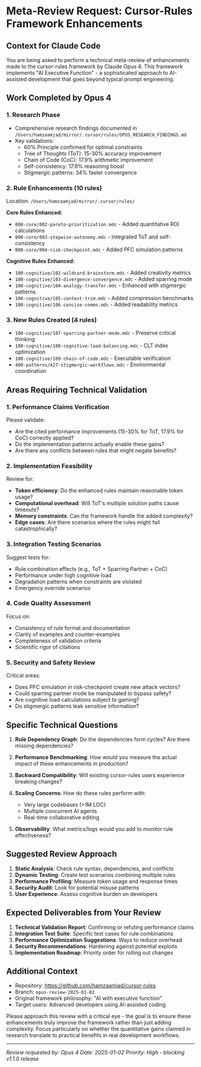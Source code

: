 # Meta-Review Request: Cursor-Rules Framework Enhancements

## Context for Claude Code

You are being asked to perform a technical meta-review of enhancements made to the cursor-rules framework by Claude Opus 4. This framework implements "AI Executive Function" - a sophisticated approach to AI-assisted development that goes beyond typical prompt engineering.

## Work Completed by Opus 4

### 1. Research Phase
- Comprehensive research findings documented in `/Users/hamzaamjad/mirror/.cursor/rules/OPUS_RESEARCH_FINDINGS.md`
- Key validations:
  - 60% Principle confirmed for optimal constraints
  - Tree of Thoughts (ToT): 15-30% accuracy improvement
  - Chain of Code (CoC): 17.9% arithmetic improvement
  - Self-consistency: 17.9% reasoning boost
  - Stigmergic patterns: 34% faster convergence

### 2. Rule Enhancements (10 rules)
Location: `/Users/hamzaamjad/mirror/.cursor/rules/`

**Core Rules Enhanced:**
- `000-core/002-pareto-prioritization.mdc` - Added quantitative ROI calculations
- `000-core/003-stepwise-autonomy.mdc` - Integrated ToT and self-consistency
- `000-core/004-risk-checkpoint.mdc` - Added PFC simulation patterns

**Cognitive Rules Enhanced:**
- `100-cognitive/102-wildcard-brainstorm.mdc` - Added creativity metrics
- `100-cognitive/103-divergence-convergence.mdc` - Added sparring mode
- `100-cognitive/104-analogy-transfer.mdc` - Enhanced with stigmergic patterns
- `100-cognitive/105-context-trim.mdc` - Added compression benchmarks
- `100-cognitive/106-concise-comms.mdc` - Added readability metrics

### 3. New Rules Created (4 rules)
- `100-cognitive/107-sparring-partner-mode.mdc` - Preserve critical thinking
- `100-cognitive/108-cognitive-load-balancing.mdc` - CLT index optimization
- `100-cognitive/109-chain-of-code.mdc` - Executable verification
- `400-patterns/427-stigmergic-workflows.mdc` - Environmental coordination

## Areas Requiring Technical Validation

### 1. Performance Claims Verification
Please validate:
- Are the cited performance improvements (15-30% for ToT, 17.9% for CoC) correctly applied?
- Do the implementation patterns actually enable these gains?
- Are there any conflicts between rules that might negate benefits?

### 2. Implementation Feasibility
Review for:
- **Token efficiency**: Do the enhanced rules maintain reasonable token usage?
- **Computational overhead**: Will ToT's multiple solution paths cause timeouts?
- **Memory constraints**: Can the framework handle the added complexity?
- **Edge cases**: Are there scenarios where the rules might fail catastrophically?

### 3. Integration Testing Scenarios
Suggest tests for:
- Rule combination effects (e.g., ToT + Sparring Partner + CoC)
- Performance under high cognitive load
- Degradation patterns when constraints are violated
- Emergency override scenarios

### 4. Code Quality Assessment
Focus on:
- Consistency of rule format and documentation
- Clarity of examples and counter-examples
- Completeness of validation criteria
- Scientific rigor of citations

### 5. Security and Safety Review
Critical areas:
- Does PFC simulation in risk-checkpoint create new attack vectors?
- Could sparring partner mode be manipulated to bypass safety?
- Are cognitive load calculations subject to gaming?
- Do stigmergic patterns leak sensitive information?

## Specific Technical Questions

1. **Rule Dependency Graph**: Do the dependencies form cycles? Are there missing dependencies?

2. **Performance Benchmarking**: How would you measure the actual impact of these enhancements in production?

3. **Backward Compatibility**: Will existing cursor-rules users experience breaking changes?

4. **Scaling Concerns**: How do these rules perform with:
   - Very large codebases (>1M LOC)
   - Multiple concurrent AI agents
   - Real-time collaborative editing

5. **Observability**: What metrics/logs would you add to monitor rule effectiveness?

## Suggested Review Approach

1. **Static Analysis**: Check rule syntax, dependencies, and conflicts
2. **Dynamic Testing**: Create test scenarios combining multiple rules
3. **Performance Profiling**: Measure token usage and response times
4. **Security Audit**: Look for potential misuse patterns
5. **User Experience**: Assess cognitive burden on developers

## Expected Deliverables from Your Review

1. **Technical Validation Report**: Confirming or refuting performance claims
2. **Integration Test Suite**: Specific test cases for rule combinations
3. **Performance Optimization Suggestions**: Ways to reduce overhead
4. **Security Recommendations**: Hardening against potential exploits
5. **Implementation Roadmap**: Priority order for rolling out changes

## Additional Context

- Repository: https://github.com/hamzaamjad/cursor-rules
- Branch: `opus-review-2025-01-02`
- Original framework philosophy: "AI with executive function"
- Target users: Advanced developers using AI-assisted coding

Please approach this review with a critical eye - the goal is to ensure these enhancements truly improve the framework rather than just adding complexity. Focus particularly on whether the quantitative gains claimed in research translate to practical benefits in real development workflows.

---
*Review requested by: Opus 4*
*Date: 2025-01-02*
*Priority: High - blocking v1.1.0 release*

